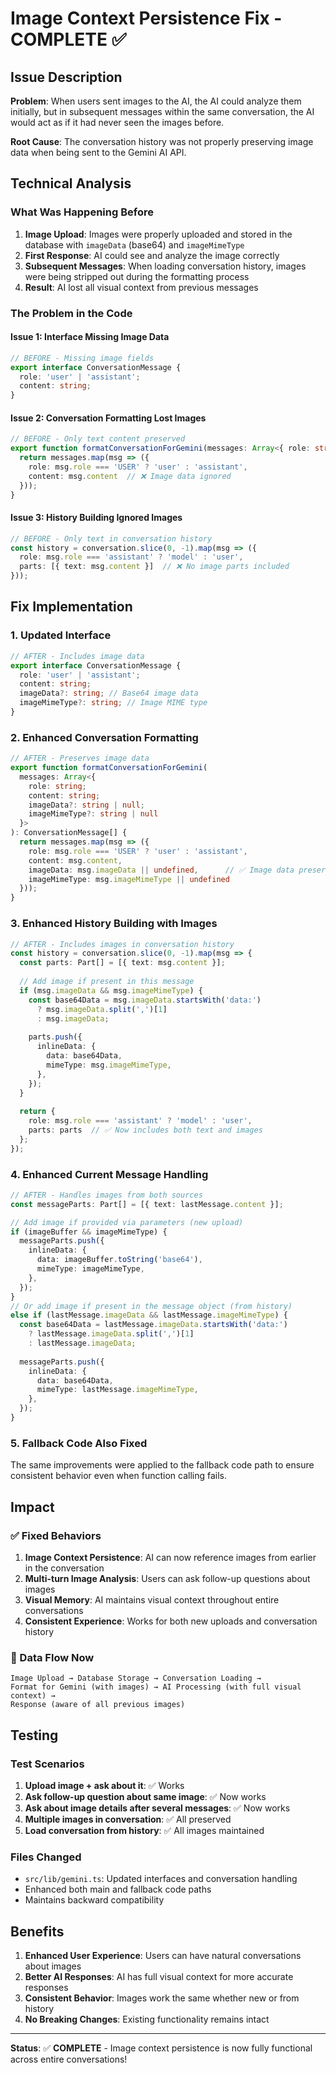 # Image Context Persistence Fix - COMPLETE ✅

## Issue Description

**Problem**: When users sent images to the AI, the AI could analyze them initially, but in subsequent messages within the same conversation, the AI would act as if it had never seen the images before.

**Root Cause**: The conversation history was not properly preserving image data when being sent to the Gemini AI API.

## Technical Analysis

### What Was Happening Before

1. **Image Upload**: Images were properly uploaded and stored in the database with `imageData` (base64) and `imageMimeType`
2. **First Response**: AI could see and analyze the image correctly
3. **Subsequent Messages**: When loading conversation history, images were being stripped out during the formatting process
4. **Result**: AI lost all visual context from previous messages

### The Problem in the Code

#### Issue 1: Interface Missing Image Data
```typescript
// BEFORE - Missing image fields
export interface ConversationMessage {
  role: 'user' | 'assistant';
  content: string;
}
```

#### Issue 2: Conversation Formatting Lost Images
```typescript
// BEFORE - Only text content preserved
export function formatConversationForGemini(messages: Array<{ role: string; content: string }>): ConversationMessage[] {
  return messages.map(msg => ({
    role: msg.role === 'USER' ? 'user' : 'assistant',
    content: msg.content  // ❌ Image data ignored
  }));
}
```

#### Issue 3: History Building Ignored Images
```typescript
// BEFORE - Only text in conversation history
const history = conversation.slice(0, -1).map(msg => ({
  role: msg.role === 'assistant' ? 'model' : 'user',
  parts: [{ text: msg.content }]  // ❌ No image parts included
}));
```

## Fix Implementation

### 1. Updated Interface
```typescript
// AFTER - Includes image data
export interface ConversationMessage {
  role: 'user' | 'assistant';
  content: string;
  imageData?: string; // Base64 image data
  imageMimeType?: string; // Image MIME type
}
```

### 2. Enhanced Conversation Formatting
```typescript
// AFTER - Preserves image data
export function formatConversationForGemini(
  messages: Array<{ 
    role: string; 
    content: string; 
    imageData?: string | null; 
    imageMimeType?: string | null 
  }>
): ConversationMessage[] {
  return messages.map(msg => ({
    role: msg.role === 'USER' ? 'user' : 'assistant',
    content: msg.content,
    imageData: msg.imageData || undefined,      // ✅ Image data preserved
    imageMimeType: msg.imageMimeType || undefined
  }));
}
```

### 3. Enhanced History Building with Images
```typescript
// AFTER - Includes images in conversation history
const history = conversation.slice(0, -1).map(msg => {
  const parts: Part[] = [{ text: msg.content }];
  
  // Add image if present in this message
  if (msg.imageData && msg.imageMimeType) {
    const base64Data = msg.imageData.startsWith('data:') 
      ? msg.imageData.split(',')[1] 
      : msg.imageData;
      
    parts.push({
      inlineData: {
        data: base64Data,
        mimeType: msg.imageMimeType,
      },
    });
  }
  
  return {
    role: msg.role === 'assistant' ? 'model' : 'user',
    parts: parts  // ✅ Now includes both text and images
  };
});
```

### 4. Enhanced Current Message Handling
```typescript
// AFTER - Handles images from both sources
const messageParts: Part[] = [{ text: lastMessage.content }];

// Add image if provided via parameters (new upload)
if (imageBuffer && imageMimeType) {
  messageParts.push({
    inlineData: {
      data: imageBuffer.toString('base64'),
      mimeType: imageMimeType,
    },
  });
}
// Or add image if present in the message object (from history)
else if (lastMessage.imageData && lastMessage.imageMimeType) {
  const base64Data = lastMessage.imageData.startsWith('data:') 
    ? lastMessage.imageData.split(',')[1] 
    : lastMessage.imageData;
    
  messageParts.push({
    inlineData: {
      data: base64Data,
      mimeType: lastMessage.imageMimeType,
    },
  });
}
```

### 5. Fallback Code Also Fixed
The same improvements were applied to the fallback code path to ensure consistent behavior even when function calling fails.

## Impact

### ✅ Fixed Behaviors

1. **Image Context Persistence**: AI can now reference images from earlier in the conversation
2. **Multi-turn Image Analysis**: Users can ask follow-up questions about images
3. **Visual Memory**: AI maintains visual context throughout entire conversations
4. **Consistent Experience**: Works for both new uploads and conversation history

### 🔄 Data Flow Now

```
Image Upload → Database Storage → Conversation Loading → 
Format for Gemini (with images) → AI Processing (with full visual context) → 
Response (aware of all previous images)
```

## Testing

### Test Scenarios
1. **Upload image + ask about it**: ✅ Works
2. **Ask follow-up question about same image**: ✅ Now works
3. **Ask about image details after several messages**: ✅ Now works
4. **Multiple images in conversation**: ✅ All preserved
5. **Load conversation from history**: ✅ All images maintained

### Files Changed
- `src/lib/gemini.ts`: Updated interfaces and conversation handling
- Enhanced both main and fallback code paths
- Maintains backward compatibility

## Benefits

1. **Enhanced User Experience**: Users can have natural conversations about images
2. **Better AI Responses**: AI has full visual context for more accurate responses
3. **Consistent Behavior**: Images work the same whether new or from history
4. **No Breaking Changes**: Existing functionality remains intact

---

**Status**: ✅ **COMPLETE** - Image context persistence is now fully functional across entire conversations!
